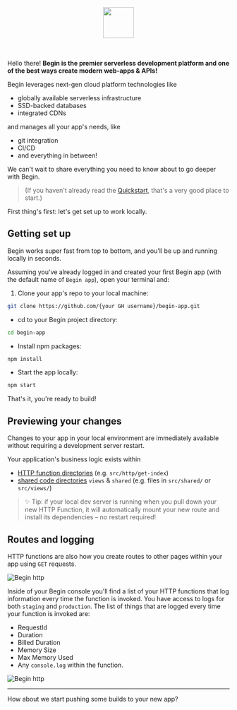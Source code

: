 <img src="/_static/begin-logo.svg" style="border:0; display:block; margin:auto; margin-top:3rem; margin-bottom:3rem; height:70px; text-align:center;">

Hello there! **Begin is the premier serverless development platform and one of the best ways create modern web-apps & APIs!**

Begin leverages next-gen cloud platform technologies like 
- globally available serverless infrastructure
- SSD-backed databases 
- integrated CDNs 

and manages all your app's needs, like 
- git integration
- CI/CD
- and everything in between!


We can't wait to share everything you need to know about to go deeper with Begin.

> (If you haven't already read the [Quickstart](/en/guides/quickstart), that's a very good place to start.)

First thing's first: let's get set up to work locally.

## Getting set up

Begin works super fast from top to bottom, and you'll be up and running locally in seconds.

Assuming you've already logged in and created your first Begin app (with the default name of `Begin app`), open your terminal and:

1. Clone your app's repo to your local machine:
```bash
git clone https://github.com/{your GH username}/begin-app.git
```

- cd to your Begin project directory:
```bash
cd begin-app
```

- Install npm packages:
```bash
npm install
```

- Start the app locally:
```bash
npm start
```

That's it, you're ready to build!


## Previewing your changes

Changes to your app in your local environment are immediately available without requiring a development server restart.

Your application's business logic exists within 

- [HTTP function directories](/http-functions/provisioning) (e.g. `src/http/get-index`)
- [shared code directories](/share-code/sharing-common-code) `views` & `shared` (e.g. files in `src/shared/` or `src/views/`)

> ✨ Tip: if your local dev server is running when you pull down your new HTTP Function, it will automatically mount your new route and install its dependencies – no restart required!

## Routes and logging

HTTP functions are also how you create routes to other pages within your app using `GET` requests.

![Begin http](/_static/screens/shared/begin-http.jpg)

Inside of your Begin console you'll find a list of your HTTP functions that log information every time the function is invoked. You have access to logs for both `staging` and `production`. The list of things that are logged every time your function is invoked are:

- RequestId
- Duration
- Billed Duration
- Memory Size
- Max Memory Used
- Any `console.log` within the function.

![Begin http](/_static/screens/shared/begin-logs.jpg)

---

How about we start pushing some builds to your new app?
